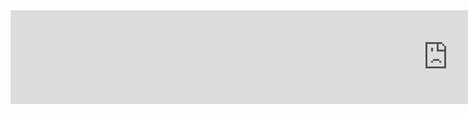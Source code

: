 <style>
  .container-lg.px-3.my-5.markdown-body {
    margin: 0!important;
    margin-left: 0px!Important;
    padding: 0!important;
}
  </style>
  
<iframe style="height:auto; width:1400px; border:none;" src="https://eververse.me/character">
Testttr
</iframe>
